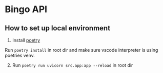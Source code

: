 # Bingo API

## How to set up local environment

1. Install [poetry](https://python-poetry.org/docs/#installing-with-the-official-installer)

Run `poetry install` in root dir and make sure vscode interpreter is using poetries venv.

2. Run `poetry run uvicorn src.app:app --reload` in root dir